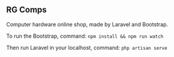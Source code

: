 ## RG Comps
Computer hardware online shop, made by Laravel and Bootstrap.

To run the Bootstrap, command:
`npm install && npm run watch`

Then run Laravel in your localhost, command:
`php artisan serve`
